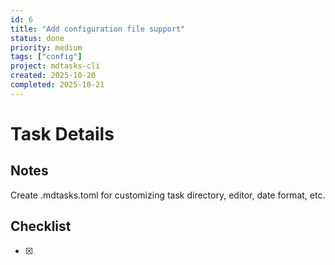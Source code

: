 ```yaml
---
id: 6
title: "Add configuration file support"
status: done
priority: medium
tags: ["config"]
project: mdtasks-cli
created: 2025-10-20
completed: 2025-10-21
---
```


# Task Details

## Notes
Create .mdtasks.toml for customizing task directory, editor, date format, etc.

## Checklist
- [x] 
